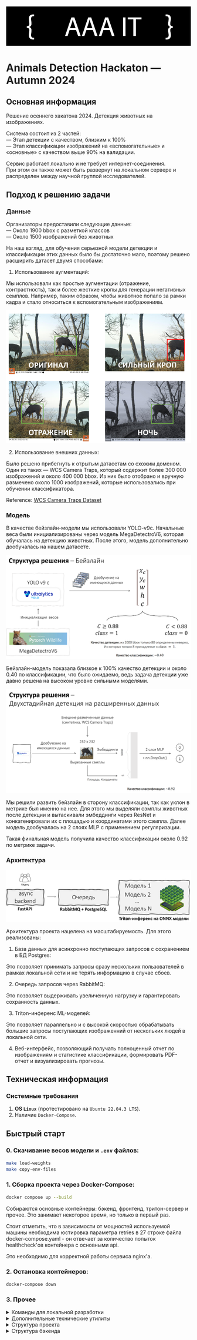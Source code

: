 ![](./data/logo-black.png)

# Animals Detection Hackaton — Autumn 2024

## Основная информация

Решение осеннего хакатона 2024. Детекция животных на изображениях.

Система состоит из 2 частей: \
— Этап детекции с качеством, близким к 100% \
— Этап классификации изображений на «вспомогательные» и «основные»  с качеством выше 90% на валидации.

Сервис работает локально и не требует интернет-соединения. \
При этом он также может быть развернут на локальном сервере и распределен между научной группой исследователей.


## Подход к решению задачи

### Данные

Организаторы предоставили следующие данные: \
— Около 1900 bbox с разметкой классов \
— Около 1500 изображений без животных

На наш взгляд, для обучения серьезной модели детекции и классификации этих данных было бы достаточно мало, 
поэтому решено расширить датасет двумя способами:

1. Использование аугментаций:

Мы использовали как простые аугментации (отражение, контрастность), так и более жесткие кропы для генерации негативных семплов.
Например, таким образом, чтобы животное попало за рамки кадра и стало относиться к вспомогательным изображениям.

![](./data/aug.png)

2. Использование внешних данных:

Было решено прибегнуть к отрытым датасетам со схожим доменом. Один из таких — WCS Camera Traps, который содержит более 300 000 изображений и около 400 000 bbox.
Из них было отобрано и вручную размечено около 1000 изображений, которые использовались при обучении классификатора.

Reference: [WCS Camera Traps Dataset](https://lila.science/datasets/wcscameratraps)

### Модель

В качестве бейзлайн-модели мы использовали YOLO-v9c. Начальные веса были инициализированы через модель MegaDetectroV6, которая
обучалась на детекцию животных. После этого, модель дополнительно дообучалась на нашем датасете.

![](./data/model-1.png)

Бейзлайн-модель показала близкое к 100% качество детекции и около 0.40 по классификации, что было ожидаемо, ведь
задача детекции уже давно решена на высоком уровне сильными моделями.

![](./data/model-2.png)

Мы решили развить бейзлайн в сторону классификации, так как уклон в метрике был именно на нее.
Для этого мы выделяли сэмплы животных после детекции и вытаскивали эмбеддинги через ResNet и конкатенировали их с площадью и координатами этого сэмпла.
Далее модель дообучалась на 2 слоях MLP с применением регуляризации.

Такая финальная модель получила качество классификации около 0.92 по метрике задачи.

### Архитектура

![](./data/backend.png)

Архитектура проекта нацелена на масштабируемость. Для этого реализованы:

1. База данных для асинхронно поступающих запросов с сохранением в БД Postgres:

Это позволяет принимать запросы сразу нескольких пользователей в рамках локальной сети и не терять информацию в случае сбоев.

2. Очередь запросов через RabbitMQ:

Это позволяет выдерживать увеличенную нагрузку и гарантировать сохранность данных.

3. Triton-инференс ML-моделей:

Это позволяет параллельно и с высокой скоростью обрабатывать большие запросы поступающих изображенний от нескольких людей в локальной сети.

4. Веб-интерфейс, позволяющий получать полноценный отчет по изображениям и статистике классификации, 
формировать PDF-отчет и визуализировать прогнозы.


## Техническая информация 

### Системные требования

1. **OS `Linux`** (протестировано на `Ubuntu 22.04.3 LTS`).
2. Наличие `Docker-Compose`.


## Быстрый старт

### 0. Скачивание весов модели и `.env` файлов:
```bash
make load-weights
make copy-env-files
```

### 1. Сборка проекта через Docker-Compose:
```bash
docker compose up --build
```

Собираются основные контейнеры: бэкенд, фронтенд, тритон-сервер и прочее.
Это занимает некоторое время, но только в первый раз.

Стоит отметить, что в зависимости от мощностей используемой машины 
необходима юстировка параметра retries в 27 строке файла docker-compose.yaml - 
он отвечает за количество попыток healthcheck'ов
контейнера с основными api.

Это необходимо для корректной работы сервиса nginx'a.


### 2. Остановка контейнеров:

```bash
docker-compose down
```


### 3. Прочее

<details>
  <summary>Команды для локальной разработки</summary>

1. Локальная сборка проекта
   ```bash
   make setup
   ```
2. Запуск тестирования
    ```bash
    make tests
    ```
3. Запуск линтера кода
    ```bash
    make lint
    ```
   
4. Справочная информация по всем командам
    ```bash
    make help
    ```
</details>

<details>
<summary>Дополнительные технические утилиты</summary>
 
- localhost как пример адреса 

Swagger:
```bash
http://localhost:8001/swagger
```

Сбор метрик:
```bash
http://localhost:8081
```

Менеджер контейнеров Portainer:
```bash
https://localhost:9443
```
</details>

<details>
  <summary>Структура проекта</summary>

```linux
.
├── animals          <--- Основной код
│   ├── backend      <--- Бекенд
│   ├── triton       <--- Тритон инференс
│   └── frontend     <--- Фронтенд
├── data             <--- Используемые данные
├── docker           <--- Докер-файлы
├── docs             <--- Документация
├── notebooks        <--- Тестирование гипотез, ноутбуки
└── tests            <--- Тесты
```
</details>
<details>
  <summary>Структура бэкенда</summary>

```linux
backend
├── consumer    <--- Модуль, забирающий задачи из очереди и обрабатывающий их    
└── web         <--- Модуль основных api, кладет задачи в очередь и забирает 
                     результаты работы из бд

Очередь реализована через брокер RabbitMQ
Вид БД  - Postgress

В конечном итоге структура бэкенда:

1. Запрос с фронта с файлами и прочими доп данными приходит на сервис web

2. Web скачивает файлы, кладет задачу в очередь и создает запись о ней в соответствующей таблице

3. Consumer забирает задачу, создает запись о скаченном изображении в отдельной таблице картинок

4. Consumer создает в связующей таблице запись о задаче и ее статусе

5. Consumer препроцессит данные, отправляет в сервис тритона(под капотом тритона своя очередь), 
постпроцессит данные

6. Consumer апдейтит таблицу с картинками реезультатами работы, 
обновляет информацию о статусе задачи в связующей таблице

7. Результаты возвращаются на фрот по готовности

```
</details>